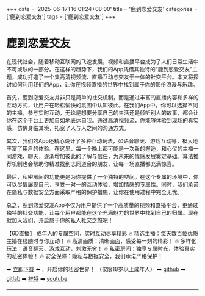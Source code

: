 +++
date = '2025-06-17T16:01:24+08:00'
title = '鹿到恋爱交友'
categories = ['鹿到恋爱交友']
tags = ['鹿到恋爱交友']
+++

# 鹿到恋爱交友

在现代社会，随着移动互联网的飞速发展，视频和直播平台成为了人们日常生活中不可或缺的一部分。在这样的趋势下，我们的App凭借其独特的“鹿到恋爱交友”主题，成功打造了一个集高清视频流、直播互动与交友于一体的社交平台。本文将探讨如何利用我们的App，让你在视频直播的世界中找到属于你的那份浪漫与乐趣。

首先，鹿到恋爱交友并非只是简单的社交机制，而是通过丰富的直播内容和多样的互动方式，让用户在轻松愉快的氛围中认知彼此。在我们App中，你可以选择不同的主播，参与实时互动，无论是想要分享自己的生活还是倾听别人的故事，都会让你在这个平台上更加自如地表达自我。通过高清视频流，你能够体验到现场的真实感，仿佛身临其境，拓宽了人与人之间的沟通方式。

其次，我们的App还精心设计了多种互动玩法，如语音聊天、游戏互动等，极大地丰富了用户的体验。在这里，每一个晚上都可能是一次新的邂逅，和心仪的主播一同游戏、聊天，逐渐增加彼此的了解与信任，为未来的情感发展奠定基础。算法推荐机制也会帮助你精准找到志同道合的朋友，让每一场直播都充满惊喜。

最后，私密房间的功能更是为你提供了一个独特的空间。在这个专属的环境中，你可以尽情展现自己，享受一对一的互动体验，增加情感的专属性。同时，我们承诺在隐私与数据安全方面采取严格的保护措施，让你在使用过程中完全无忧。

总之，鹿到恋爱交友App不仅为用户提供了一个高质量的视频和直播平台，更通过独特的社交功能，让每个用户都能在这个充满魅力的世界中找到自己的归属。现在就加入我们，开启属于你的私人社交之旅吧！

【6D直播】
成年人的专属空间，实时互动尽享精彩
🔥 精选主播：每天数百位优质主播在线随时与你互动！
🔥 高清画质：清晰画面，感受每一刻的精彩！
🔥 多样化玩法：语音聊天、游戏互动，刺激无穷！
🔥 私密房间：独享专属时光，体验真实的私密体验！
🔥 安全保障：隐私与数据安全，我们承诺严格保护！

➡️ [立即下载](https://down123.s3.ap-east-1.amazonaws.com/down/down.html?channelCode=blog) ⬅️ ，开启你的私密世界！
（仅限18岁以上成年人）
➡️ [github](https://aldult-live.github.io/)
➡️ [gitlab](https://seo-09598d.gitlab.io/)
➡️ [推特](https://x.com/wegame33)
➡️ [youtube](https://www.youtube.com/@6Dlive)

---
